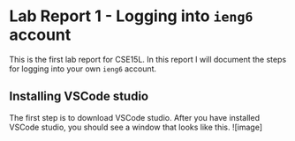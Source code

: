 # Lab Report 1 - Logging into `ieng6` account
This is the first lab report for CSE15L. In this report I will document the steps for logging into your own `ieng6` account. 
## Installing VSCode studio
The first step is to download VSCode studio. After you have installed VSCode studio, you should see a window that looks like this. 
![image]
